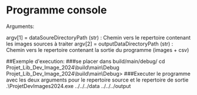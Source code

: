 # Programme console

Arguments:

argv[1] = dataSoureDirectoryPath (str) : Chemin vers le repertoire contenant les images sources à traiter
argv[2] = outputDataDirectoryPath (str) : Chemin vers le repertoire contenant la sortie du programme (images + csv)

##Exemple d'execution:
###se placer dans build/main/debug/
  cd Projet_Lib_Dev_Image_2024\build\main\Debug
Projet_Lib_Dev_Image_2024\build\main\Debug>
###Executer le programme avec les deux arguments pour le repertoire source et le repertoire de sortie
  .\ProjetDevImages2024.exe ../../../data ../../../output
